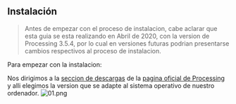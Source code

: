 ## Instalación

> Antes de empezar con el proceso de instalacion, cabe aclarar que esta guia se esta realizando en Abril de 2020, con la version de Processing 3.5.4, por lo cual en versiones futuras podrian presentarse cambios respectivos al proceso de instalacion.

Para empezar con la instalacion:

Nos dirigimos a la [seccion de descargas](https://processing.org/download/) de la [pagina oficial de Processing](https://processing.org/) y alli elegimos la version que se adapte al sistema operativo de nuestro ordenador.
![01.png](https://cdn.cursoelectiva.me/image/empezar/instalacion/01.png)